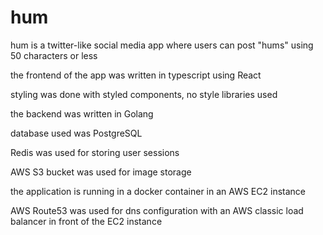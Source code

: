 # hum

hum is a twitter-like social media app where users can post "hums" using 50 characters or less

the frontend of the app was written in typescript using React

styling was done with styled components, no style libraries used

the backend was written in Golang

database used was PostgreSQL

Redis was used for storing user sessions

AWS S3 bucket was used for image storage

the application is running in a docker container in an AWS EC2 instance

AWS Route53 was used for dns configuration with an AWS classic load balancer in front of the EC2 instance

